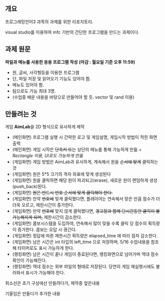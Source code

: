 ## 개요

프로그래밍언어3 과목의 과제를 위한 리포지토리.

visual studio를 이용하여 mfc 기반의 간단한 프로그램을 만드는 과제이다.


## 과제 원문

**파일과 메뉴를 사용한 응용 프로그램 작성**
**(마감 : 월요일 기준 오후 11:59)**

- 원, 글씨, 사각형등을 이용한 프로그램
- 단, 파일 저장 및 읽어오기 기능도 있어야 함.
- 메뉴도 있어야 함.
- 팀으로도 가능 최대 3명.
- (수업중 배운 내용을 바탕으로 만들어야 할 듯. vector 및 rand 이용)


## 만들려는 것

게임 **AimLab**을 2D 형식으로 유사하게 제작
- (메인화면) 프로그램 실행 시 간략한 로고 및 게임설명, 게임시작 방법이 적힌 화면 출력
- (메인화면) 게임 시작은 ~~단축키 또는~~ 상단의 메뉴를 통해 가능하게 만듦 _+ Rectangle 이용, UI로도 가능하게 만듦_
- (게임화면) 게임 방법은 AimLab과 유사하게, 계속해서 원을 ~~순서에 맞게~~ 클릭하는 것
- (게임화면) 원은 5*5 크기의 격자 좌표에 맞게 생성된다
- (게임화면) 원을 클릭하면 해당 원이 파괴되고(erase), 새로운 원이 랜덤하게 생성(push_back)된다.
- (게임화면) ~~원은 반드시 번호 순서에 맞게 클릭해야 한다.~~
- (게임화면) 만약 ~~번호에~~ 맞게 클릭했다면, 플레이어는 연속해서 맞은 만큼 점수가 더더욱 오르고, 제한시간이 증가한다.
- (게임화면) 만약 ~~번호에~~ 맞지 않게 클릭했다면, ~~경고창과 함께 단시간동안 클릭이 불가능해지게 되며,~~ 제한시간이 감소한다.
- (게임화면) 콤보시스템을 도입하여, 연속해서 많이 맞을 수록 클릭 당 점수의 획득량이 증가한다. 콤보는 오답 시 끊긴다.
- (게임화면) 정답에 따른 제한시간 획득량은 elapsed_time 에 따라 점차 감소한다.
- (게임화면) 남은 시간은 int 타입의 left_time 으로 저장하며, 5/16 수업내용을 참조해 타이머로도 표시 가능하게 한다.
- (랭킹화면) 남은 시간이 끝나 게임이 종료된다면, 랭킹화면으로 넘어가며 역대 점수 확인이 가능해진다.
- (랭킹화면) 역대 점수는 외부 파일의 형태로 저장된다. 당연히 게임 재실행시에도 불러와서 표시가 가능해야 한다.

취소선은 초기 구상에선 만들려다가, 제작중 엎은내용

기울임은 만들다가 추가한 내용
